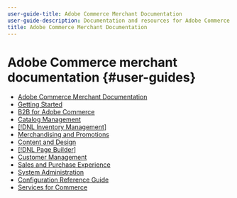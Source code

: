 ```yaml
---
user-guide-title: Adobe Commerce Merchant Documentation
user-guide-description: Documentation and resources for Adobe Commerce and Magento Open Source merchants working in the Admin.
title: Adobe Commerce Merchant Documentation
---
```

# Adobe Commerce merchant documentation {#user-guides}

- [Adobe Commerce Merchant Documentation](home.md)
- [Getting Started](https://experienceleague.adobe.com/docs/commerce-admin/start/guide-overview.html)
- [B2B for Adobe Commerce](https://experienceleague.adobe.com/docs/commerce-admin/b2b/guide-overview.html)
- [Catalog Management](https://experienceleague.corp.adobe.com/docs/commerce-admin/catalog/guide-overview.html)
- [[!DNL Inventory Management]](https://experienceleague.adobe.com/docs/commerce-admin/inventory/guide-overview.html)
- [Merchandising and Promotions](https://docs.magento.com/user-guide/marketing/promotions.html)
- [Content and Design](https://experienceleague.adobe.com/docs/commerce-admin/content-design/guide-overview.html)
- [[!DNL Page Builder]](https://experienceleague.adobe.com/docs/commerce-admin/page-builder/guide-overview.html)
- [Customer Management](https://docs.magento.com/user-guide/customers.html)
- [Sales and Purchase Experience](https://docs.magento.com/user-guide/sales.html)
- [System Administration](https://docs.magento.com/user-guide/sales.html)
- [Configuration Reference Guide](https://docs.magento.com/user-guide/stores/configuration.html)
- [Services for Commerce](https://experienceleague.adobe.com/docs/commerce-merchant-services/user-guides/home.html)

